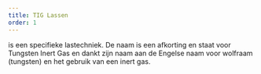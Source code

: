 ```yaml
---
title: TIG Lassen
order: 1
---
```


is een specifieke las­techniek. De naam is een af­korting en staat voor Tungsten Inert Gas en dankt zijn naam aan de Engelse naam voor wolfraam (tungsten) en het gebruik van een inert gas.
